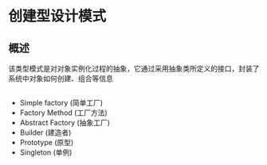 # 创建型设计模式

## 概述

该类型模式是对对象实例化过程的抽象，它通过采用抽象类所定义的接口，封装了系统中对象如何创建、组合等信息

##
- Simple factory (简单工厂)
- Factory Method (工厂方法)
- Abstract Factory (抽象工厂)
- Builder (建造者)
- Prototype (原型)
- Singleton (单例)

